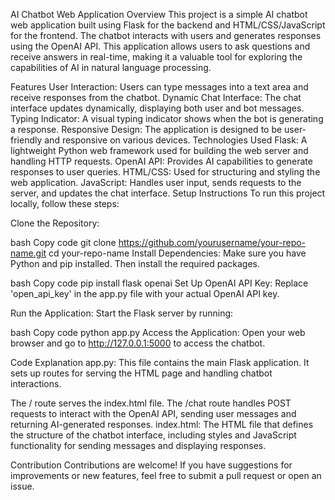 AI Chatbot Web Application
Overview
This project is a simple AI chatbot web application built using Flask for the backend and HTML/CSS/JavaScript for the frontend. The chatbot interacts with users and generates responses using the OpenAI API. This application allows users to ask questions and receive answers in real-time, making it a valuable tool for exploring the capabilities of AI in natural language processing.

Features
User Interaction: Users can type messages into a text area and receive responses from the chatbot.
Dynamic Chat Interface: The chat interface updates dynamically, displaying both user and bot messages.
Typing Indicator: A visual typing indicator shows when the bot is generating a response.
Responsive Design: The application is designed to be user-friendly and responsive on various devices.
Technologies Used
Flask: A lightweight Python web framework used for building the web server and handling HTTP requests.
OpenAI API: Provides AI capabilities to generate responses to user queries.
HTML/CSS: Used for structuring and styling the web application.
JavaScript: Handles user input, sends requests to the server, and updates the chat interface.
Setup Instructions
To run this project locally, follow these steps:

Clone the Repository:

bash
Copy code
git clone https://github.com/yourusername/your-repo-name.git
cd your-repo-name
Install Dependencies: Make sure you have Python and pip installed. Then install the required packages.

bash
Copy code
pip install flask openai
Set Up OpenAI API Key: Replace 'open_api_key' in the app.py file with your actual OpenAI API key.

Run the Application: Start the Flask server by running:

bash
Copy code
python app.py
Access the Application: Open your web browser and go to http://127.0.0.1:5000 to access the chatbot.

Code Explanation
app.py: This file contains the main Flask application. It sets up routes for serving the HTML page and handling chatbot interactions.

The / route serves the index.html file.
The /chat route handles POST requests to interact with the OpenAI API, sending user messages and returning AI-generated responses.
index.html: The HTML file that defines the structure of the chatbot interface, including styles and JavaScript functionality for sending messages and displaying responses.

Contribution
Contributions are welcome! If you have suggestions for improvements or new features, feel free to submit a pull request or open an issue.
